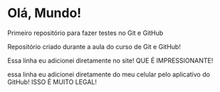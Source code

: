 # Olá, Mundo!
Primeiro repositório para fazer testes no Git e GitHub

Repositório criado durante a aula do curso de Git e GitHub!

Essa linha eu adicionei diretamente no site! QUE É IMPRESSIONANTE!

essa linha eu adicionei diretamente do meu celular pelo aplicativo do GitHub! ISSO É MUITO LEGAL!
